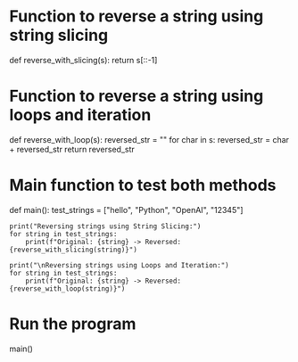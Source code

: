 # Function to reverse a string using string slicing
def reverse_with_slicing(s):
    return s[::-1]

# Function to reverse a string using loops and iteration
def reverse_with_loop(s):
    reversed_str = ""
    for char in s:
        reversed_str = char + reversed_str
    return reversed_str

# Main function to test both methods
def main():
    test_strings = ["hello", "Python", "OpenAI", "12345"]

    print("Reversing strings using String Slicing:")
    for string in test_strings:
        print(f"Original: {string} -> Reversed: {reverse_with_slicing(string)}")

    print("\nReversing strings using Loops and Iteration:")
    for string in test_strings:
        print(f"Original: {string} -> Reversed: {reverse_with_loop(string)}")

# Run the program
main()
